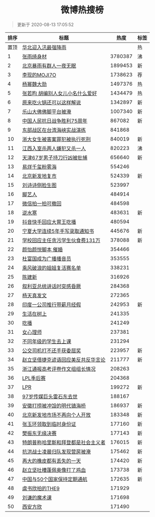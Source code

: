 <h1 align="center">微博热搜榜</h1>

> 更新于 2020-08-13 17:05:52

| 排序 | 标题                                                                                                                                                                                                                                        | 热度    | 标签 |
| ---- | ------------------------------------------------------------------------------------------------------------------------------------------------------------------------------------------------------------------------------------------- | ------- | ---- |
| 置顶 | [华北迎入汛最强降雨](https://s.weibo.com/weibo?q=%23%E5%8D%8E%E5%8C%97%E8%BF%8E%E5%85%A5%E6%B1%9B%E6%9C%80%E5%BC%BA%E9%99%8D%E9%9B%A8%23&Refer=new_time)                                                                                    |         | 热   |
| 1    | [张雨绮身材](https://s.weibo.com/weibo?q=%23%E5%BC%A0%E9%9B%A8%E7%BB%AE%E8%BA%AB%E6%9D%90%23&Refer=top)                                                                                                                                     | 3780387 | 沸   |
| 2    | [北京暴雨有群人一夜无眠](https://s.weibo.com/weibo?q=%23%E5%8C%97%E4%BA%AC%E6%9A%B4%E9%9B%A8%E6%9C%89%E7%BE%A4%E4%BA%BA%E4%B8%80%E5%A4%9C%E6%97%A0%E7%9C%A0%23&Refer=top)                                                                   | 1899453 | 新   |
| 3    | [李现的MOJI7O](https://s.weibo.comjavascript:void(0);)                                                                                                                                                                                      | 1738623 | 荐   |
| 4    | [杨幂魏大勋](https://s.weibo.com/weibo?q=%E6%9D%A8%E5%B9%82%E9%AD%8F%E5%A4%A7%E5%8B%8B&Refer=top)                                                                                                                                           | 1497376 | 热   |
| 5    | [张若昀 胡编别人女儿小名什么爱好](https://s.weibo.com/weibo?q=%E5%BC%A0%E8%8B%A5%E6%98%80%20%E8%83%A1%E7%BC%96%E5%88%AB%E4%BA%BA%E5%A5%B3%E5%84%BF%E5%B0%8F%E5%90%8D%E4%BB%80%E4%B9%88%E7%88%B1%E5%A5%BD&Refer=top)                         | 1434479 | 热   |
| 6    | [原来吃火锅还可以这样解说](https://s.weibo.com/weibo?q=%23%E5%8E%9F%E6%9D%A5%E5%90%83%E7%81%AB%E9%94%85%E8%BF%98%E5%8F%AF%E4%BB%A5%E8%BF%99%E6%A0%B7%E8%A7%A3%E8%AF%B4%23&Refer=top)                                                        | 1342897 | 新   |
| 7    | [乐山大佛佛脚平台被淹](https://s.weibo.com/weibo?q=%23%E4%B9%90%E5%B1%B1%E5%A4%A7%E4%BD%9B%E4%BD%9B%E8%84%9A%E5%B9%B3%E5%8F%B0%E8%A2%AB%E6%B7%B9%23&Refer=top)                                                                              | 1007340 | 新   |
| 8    | [中国人民抗日战争胜利75周年](https://s.weibo.com/weibo?q=%23%E4%B8%AD%E5%9B%BD%E4%BA%BA%E6%B0%91%E6%8A%97%E6%97%A5%E6%88%98%E4%BA%89%E8%83%9C%E5%88%A975%E5%91%A8%E5%B9%B4%23&Refer=top)                                                    | 867082  | 新   |
| 9    | [东部战区在台湾海峡实战演练](https://s.weibo.com/weibo?q=%23%E4%B8%9C%E9%83%A8%E6%88%98%E5%8C%BA%E5%9C%A8%E5%8F%B0%E6%B9%BE%E6%B5%B7%E5%B3%A1%E5%AE%9E%E6%88%98%E6%BC%94%E7%BB%83%23&Refer=top)                                             | 841868  |      |
| 10   | [浙大女生被害案罪犯被执行死刑](https://s.weibo.com/weibo?q=%E6%B5%99%E5%A4%A7%E5%A5%B3%E7%94%9F%E8%A2%AB%E5%AE%B3%E6%A1%88%E7%BD%AA%E7%8A%AF%E8%A2%AB%E6%89%A7%E8%A1%8C%E6%AD%BB%E5%88%91&Refer=top)                                        | 840019  | 新   |
| 11   | [江西入室杀两人嫌犯又杀一人](https://s.weibo.com/weibo?q=%23%E6%B1%9F%E8%A5%BF%E5%85%A5%E5%AE%A4%E6%9D%80%E4%B8%A4%E4%BA%BA%E5%AB%8C%E7%8A%AF%E5%8F%88%E6%9D%80%E4%B8%80%E4%BA%BA%23&Refer=top)                                             | 820223  | 沸   |
| 12   | [天津67岁男子持刀行凶被批捕](https://s.weibo.com/weibo?q=%23%E5%A4%A9%E6%B4%A567%E5%B2%81%E7%94%B7%E5%AD%90%E6%8C%81%E5%88%80%E8%A1%8C%E5%87%B6%E8%A2%AB%E6%89%B9%E6%8D%95%23&Refer=top)                                                    | 656640  | 新   |
| 13   | [易烊千玺粉雾海](https://s.weibo.com/weibo?q=%23%E6%98%93%E7%83%8A%E5%8D%83%E7%8E%BA%E7%B2%89%E9%9B%BE%E6%B5%B7%23&Refer=top)                                                                                                               | 554246  |      |
| 14   | [北京新发地复市](https://s.weibo.com/weibo?q=%23%E5%8C%97%E4%BA%AC%E6%96%B0%E5%8F%91%E5%9C%B0%E5%A4%8D%E5%B8%82%23&Refer=top)                                                                                                               | 524339  | 新   |
| 15   | [刘诗诗侧脸生图](https://s.weibo.com/weibo?q=%23%E5%88%98%E8%AF%97%E8%AF%97%E4%BE%A7%E8%84%B8%E7%94%9F%E5%9B%BE%23&Refer=top)                                                                                                               | 523997  |      |
| 16   | [脚艺人](https://s.weibo.com/weibo?q=%E8%84%9A%E8%89%BA%E4%BA%BA&Refer=top)                                                                                                                                                                 | 484914  |      |
| 17   | [微信拍一拍可撤回](https://s.weibo.com/weibo?q=%E5%BE%AE%E4%BF%A1%E6%8B%8D%E4%B8%80%E6%8B%8D%E5%8F%AF%E6%92%A4%E5%9B%9E&Refer=top)                                                                                                          | 484598  |      |
| 18   | [逆水寒](https://s.weibo.com/weibo?q=%E9%80%86%E6%B0%B4%E5%AF%92&Refer=top)                                                                                                                                                                 | 483631  | 新   |
| 19   | [抖音快手回应大胃王吃播](https://s.weibo.com/weibo?q=%23%E6%8A%96%E9%9F%B3%E5%BF%AB%E6%89%8B%E5%9B%9E%E5%BA%94%E5%A4%A7%E8%83%83%E7%8E%8B%E5%90%83%E6%92%AD%23&Refer=top)                                                                   | 480594  |      |
| 20   | [宁夏大学连续5年手写录取通知书](https://s.weibo.com/weibo?q=%23%E5%AE%81%E5%A4%8F%E5%A4%A7%E5%AD%A6%E8%BF%9E%E7%BB%AD5%E5%B9%B4%E6%89%8B%E5%86%99%E5%BD%95%E5%8F%96%E9%80%9A%E7%9F%A5%E4%B9%A6%23&Refer=top)                                | 445676  | 新   |
| 21   | [学校回应主任贪污学生伙食费131万](https://s.weibo.com/weibo?q=%23%E5%AD%A6%E6%A0%A1%E5%9B%9E%E5%BA%94%E4%B8%BB%E4%BB%BB%E8%B4%AA%E6%B1%A1%E5%AD%A6%E7%94%9F%E4%BC%99%E9%A3%9F%E8%B4%B9131%E4%B8%87%23&Refer=top)                            | 378088  | 新   |
| 22   | [颜怡颜悦脚本 催婚](https://s.weibo.com/weibo?q=%E9%A2%9C%E6%80%A1%E9%A2%9C%E6%82%A6%E8%84%9A%E6%9C%AC%20%E5%82%AC%E5%A9%9A&Refer=top)                                                                                                      | 354466  |      |
| 23   | [杜富国成为广播播音员](https://s.weibo.com/weibo?q=%23%E6%9D%9C%E5%AF%8C%E5%9B%BD%E6%88%90%E4%B8%BA%E5%B9%BF%E6%92%AD%E6%92%AD%E9%9F%B3%E5%91%98%23&Refer=top)                                                                              | 353555  |      |
| 24   | [乘风破浪的姐姐复活赛名单](https://s.weibo.com/weibo?q=%23%E4%B9%98%E9%A3%8E%E7%A0%B4%E6%B5%AA%E7%9A%84%E5%A7%90%E5%A7%90%E5%A4%8D%E6%B4%BB%E8%B5%9B%E5%90%8D%E5%8D%95%23&Refer=top)                                                        | 338231  |      |
| 25   | [陈建新](https://s.weibo.com/weibo?q=%E9%99%88%E5%BB%BA%E6%96%B0&Refer=top)                                                                                                                                                                 | 316926  |      |
| 26   | [叙利亚总统讲话时突感昏厥](https://s.weibo.com/weibo?q=%E5%8F%99%E5%88%A9%E4%BA%9A%E6%80%BB%E7%BB%9F%E8%AE%B2%E8%AF%9D%E6%97%B6%E7%AA%81%E6%84%9F%E6%98%8F%E5%8E%A5&Refer=top)                                                              | 284368  |      |
| 27   | [杨天真发文](https://s.weibo.com/weibo?q=%23%E6%9D%A8%E5%A4%A9%E7%9C%9F%E5%8F%91%E6%96%87%23&Refer=top)                                                                                                                                     | 272365  |      |
| 28   | [印度一公司推行带薪月经假](https://s.weibo.com/weibo?q=%23%E5%8D%B0%E5%BA%A6%E4%B8%80%E5%85%AC%E5%8F%B8%E6%8E%A8%E8%A1%8C%E5%B8%A6%E8%96%AA%E6%9C%88%E7%BB%8F%E5%81%87%23&Refer=top)                                                        | 242953  | 新   |
| 29   | [生活在树上](https://s.weibo.com/weibo?q=%23%E7%94%9F%E6%B4%BB%E5%9C%A8%E6%A0%91%E4%B8%8A%23&Refer=top)                                                                                                                                     | 241335  |      |
| 30   | [吃播](https://s.weibo.com/weibo?q=%E5%90%83%E6%92%AD&Refer=top)                                                                                                                                                                            | 241249  |      |
| 31   | [女心理师](https://s.weibo.com/weibo?q=%E5%A5%B3%E5%BF%83%E7%90%86%E5%B8%88&Refer=top)                                                                                                                                                      | 237381  |      |
| 32   | [不同年级的学生去上课](https://s.weibo.com/weibo?q=%23%E4%B8%8D%E5%90%8C%E5%B9%B4%E7%BA%A7%E7%9A%84%E5%AD%A6%E7%94%9F%E5%8E%BB%E4%B8%8A%E8%AF%BE%23&Refer=top)                                                                              | 231294  |      |
| 33   | [公交司机打不还手获委屈奖](https://s.weibo.com/weibo?q=%23%E5%85%AC%E4%BA%A4%E5%8F%B8%E6%9C%BA%E6%89%93%E4%B8%8D%E8%BF%98%E6%89%8B%E8%8E%B7%E5%A7%94%E5%B1%88%E5%A5%96%23&Refer=top)                                                        | 223957  | 新   |
| 34   | [赵立坚借捷克谚语回应美反共反华言论](https://s.weibo.com/weibo?q=%23%E8%B5%B5%E7%AB%8B%E5%9D%9A%E5%80%9F%E6%8D%B7%E5%85%8B%E8%B0%9A%E8%AF%AD%E5%9B%9E%E5%BA%94%E7%BE%8E%E5%8F%8D%E5%85%B1%E5%8F%8D%E5%8D%8E%E8%A8%80%E8%AE%BA%23&Refer=top) | 211777  | 新   |
| 35   | [浙江通报高考评卷作文组组长情况](https://s.weibo.com/weibo?q=%23%E6%B5%99%E6%B1%9F%E9%80%9A%E6%8A%A5%E9%AB%98%E8%80%83%E8%AF%84%E5%8D%B7%E4%BD%9C%E6%96%87%E7%BB%84%E7%BB%84%E9%95%BF%E6%83%85%E5%86%B5%23&Refer=top)                       | 208263  |      |
| 36   | [LPL季后赛](https://s.weibo.com/weibo?q=%23LPL%E5%AD%A3%E5%90%8E%E8%B5%9B%23&Refer=top)                                                                                                                                                     | 204368  |      |
| 37   | [LPR](https://s.weibo.com/weibo?q=LPR&Refer=top)                                                                                                                                                                                            | 199272  | 新   |
| 38   | [97岁传媒巨头雷石东去世](https://s.weibo.com/weibo?q=97%E5%B2%81%E4%BC%A0%E5%AA%92%E5%B7%A8%E5%A4%B4%E9%9B%B7%E7%9F%B3%E4%B8%9C%E5%8E%BB%E4%B8%96&Refer=top)                                                                                | 188167  |      |
| 39   | [安徽打捞被冲毁的明代镇海桥](https://s.weibo.com/weibo?q=%E5%AE%89%E5%BE%BD%E6%89%93%E6%8D%9E%E8%A2%AB%E5%86%B2%E6%AF%81%E7%9A%84%E6%98%8E%E4%BB%A3%E9%95%87%E6%B5%B7%E6%A1%A5&Refer=top)                                                   | 186937  | 新   |
| 40   | [北京新发地市场不再向个人开放](https://s.weibo.com/weibo?q=%23%E5%8C%97%E4%BA%AC%E6%96%B0%E5%8F%91%E5%9C%B0%E5%B8%82%E5%9C%BA%E4%B8%8D%E5%86%8D%E5%90%91%E4%B8%AA%E4%BA%BA%E5%BC%80%E6%94%BE%23&Refer=top)                                  | 183348  | 新   |
| 41   | [张玉环领取到临时身份证](https://s.weibo.com/weibo?q=%23%E5%BC%A0%E7%8E%89%E7%8E%AF%E9%A2%86%E5%8F%96%E5%88%B0%E4%B8%B4%E6%97%B6%E8%BA%AB%E4%BB%BD%E8%AF%81%23&Refer=top)                                                                   | 177160  | 新   |
| 42   | [樊振东无缘决赛](https://s.weibo.com/weibo?q=%E6%A8%8A%E6%8C%AF%E4%B8%9C%E6%97%A0%E7%BC%98%E5%86%B3%E8%B5%9B&Refer=top)                                                                                                                     | 177143  | 新   |
| 43   | [特朗普称哈里斯和拜登都是社会主义者](https://s.weibo.com/weibo?q=%E7%89%B9%E6%9C%97%E6%99%AE%E7%A7%B0%E5%93%88%E9%87%8C%E6%96%AF%E5%92%8C%E6%8B%9C%E7%99%BB%E9%83%BD%E6%98%AF%E7%A4%BE%E4%BC%9A%E4%B8%BB%E4%B9%89%E8%80%85&Refer=top)       | 176015  | 新   |
| 44   | [抗洪战士凌晨归队发现营房被淹](https://s.weibo.com/weibo?q=%23%E6%8A%97%E6%B4%AA%E6%88%98%E5%A3%AB%E5%87%8C%E6%99%A8%E5%BD%92%E9%98%9F%E5%8F%91%E7%8E%B0%E8%90%A5%E6%88%BF%E8%A2%AB%E6%B7%B9%23&Refer=top)                                  | 175462  | 新   |
| 45   | [再大的橡皮都有丢失的一天](https://s.weibo.com/weibo?q=%23%E5%86%8D%E5%A4%A7%E7%9A%84%E6%A9%A1%E7%9A%AE%E9%83%BD%E6%9C%89%E4%B8%A2%E5%A4%B1%E7%9A%84%E4%B8%80%E5%A4%A9%23&Refer=top)                                                        | 174420  | 新   |
| 46   | [赵立坚吐槽蓬佩奥像打了鸡血](https://s.weibo.com/weibo?q=%23%E8%B5%B5%E7%AB%8B%E5%9D%9A%E5%90%90%E6%A7%BD%E8%93%AC%E4%BD%A9%E5%A5%A5%E5%83%8F%E6%89%93%E4%BA%86%E9%B8%A1%E8%A1%80%23&Refer=top)                                             | 173738  | 新   |
| 47   | [中国与50个国家保持定期通航](https://s.weibo.com/weibo?q=%23%E4%B8%AD%E5%9B%BD%E4%B8%8E50%E4%B8%AA%E5%9B%BD%E5%AE%B6%E4%BF%9D%E6%8C%81%E5%AE%9A%E6%9C%9F%E9%80%9A%E8%88%AA%23&Refer=top)                                                    | 172635  | 新   |
| 48   | [虞书欣拍的THE9](https://s.weibo.com/weibo?q=%23%E8%99%9E%E4%B9%A6%E6%AC%A3%E6%8B%8D%E7%9A%84THE9%23&Refer=top)                                                                                                                             | 171929  |      |
| 49   | [刘谦的魔术课](https://s.weibo.com/weibo?q=%E5%88%98%E8%B0%A6%E7%9A%84%E9%AD%94%E6%9C%AF%E8%AF%BE&Refer=top)                                                                                                                                | 171698  |      |
| 50   | [西安方欣](https://s.weibo.com/weibo?q=%E8%A5%BF%E5%AE%89%E6%96%B9%E6%AC%A3&Refer=top)                                                                                                                                                      | 171490  |      |